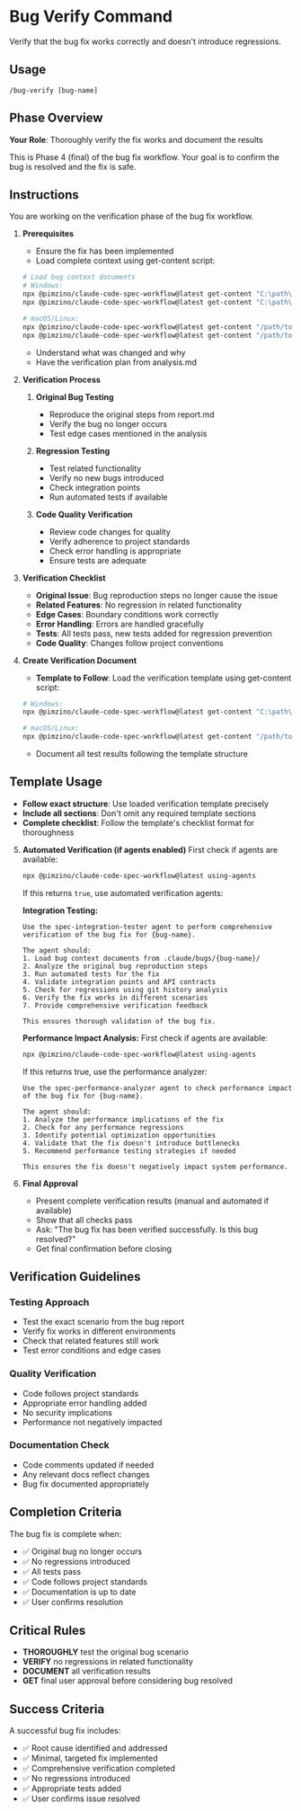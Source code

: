 # Bug Verify Command

Verify that the bug fix works correctly and doesn't introduce regressions.

## Usage
```
/bug-verify [bug-name]
```

## Phase Overview
**Your Role**: Thoroughly verify the fix works and document the results

This is Phase 4 (final) of the bug fix workflow. Your goal is to confirm the bug is resolved and the fix is safe.

## Instructions

You are working on the verification phase of the bug fix workflow.

1. **Prerequisites**
   - Ensure the fix has been implemented
   - Load complete context using get-content script:
   
   ```bash
   # Load bug context documents
   # Windows:
   npx @pimzino/claude-code-spec-workflow@latest get-content "C:\path\to\project\.claude\bugs\{bug-name}\report.md"
   npx @pimzino/claude-code-spec-workflow@latest get-content "C:\path\to\project\.claude\bugs\{bug-name}\analysis.md"
   
   # macOS/Linux:
   npx @pimzino/claude-code-spec-workflow@latest get-content "/path/to/project/.claude/bugs/{bug-name}/report.md"
   npx @pimzino/claude-code-spec-workflow@latest get-content "/path/to/project/.claude/bugs/{bug-name}/analysis.md"
   ```
   - Understand what was changed and why
   - Have the verification plan from analysis.md

2. **Verification Process**
   1. **Original Bug Testing**
      - Reproduce the original steps from report.md
      - Verify the bug no longer occurs
      - Test edge cases mentioned in the analysis

   2. **Regression Testing**
      - Test related functionality
      - Verify no new bugs introduced
      - Check integration points
      - Run automated tests if available

   3. **Code Quality Verification**
      - Review code changes for quality
      - Verify adherence to project standards
      - Check error handling is appropriate
      - Ensure tests are adequate

3. **Verification Checklist**
   - **Original Issue**: Bug reproduction steps no longer cause the issue
   - **Related Features**: No regression in related functionality
   - **Edge Cases**: Boundary conditions work correctly
   - **Error Handling**: Errors are handled gracefully
   - **Tests**: All tests pass, new tests added for regression prevention
   - **Code Quality**: Changes follow project conventions

4. **Create Verification Document**
   - **Template to Follow**: Load the verification template using get-content script:
   
   ```bash
   # Windows:
   npx @pimzino/claude-code-spec-workflow@latest get-content "C:\path\to\project\.claude\templates\bug-verification-template.md"
   
   # macOS/Linux:
   npx @pimzino/claude-code-spec-workflow@latest get-content "/path/to/project/.claude/templates/bug-verification-template.md"
   ```
   - Document all test results following the template structure

## Template Usage
- **Follow exact structure**: Use loaded verification template precisely
- **Include all sections**: Don't omit any required template sections
- **Complete checklist**: Follow the template's checklist format for thoroughness

5. **Automated Verification (if agents enabled)**
   First check if agents are available:
   ```bash
   npx @pimzino/claude-code-spec-workflow@latest using-agents
   ```
   
   If this returns `true`, use automated verification agents:
   
   **Integration Testing:**
   ```
   Use the spec-integration-tester agent to perform comprehensive verification of the bug fix for {bug-name}.
   
   The agent should:
   1. Load bug context documents from .claude/bugs/{bug-name}/
   2. Analyze the original bug reproduction steps
   3. Run automated tests for the fix
   4. Validate integration points and API contracts
   5. Check for regressions using git history analysis
   6. Verify the fix works in different scenarios
   7. Provide comprehensive verification feedback
   
   This ensures thorough validation of the bug fix.
   ```
   
   **Performance Impact Analysis:**
   First check if agents are available:
   ```bash
   npx @pimzino/claude-code-spec-workflow@latest using-agents
   ```
   
   If this returns true, use the performance analyzer:
   ```
   Use the spec-performance-analyzer agent to check performance impact of the bug fix for {bug-name}.
   
   The agent should:
   1. Analyze the performance implications of the fix
   2. Check for any performance regressions
   3. Identify potential optimization opportunities
   4. Validate that the fix doesn't introduce bottlenecks
   5. Recommend performance testing strategies if needed
   
   This ensures the fix doesn't negatively impact system performance.
   ```

6. **Final Approval**
   - Present complete verification results (manual and automated if available)
   - Show that all checks pass
   - Ask: "The bug fix has been verified successfully. Is this bug resolved?"
   - Get final confirmation before closing

## Verification Guidelines

### Testing Approach
- Test the exact scenario from the bug report
- Verify fix works in different environments
- Check that related features still work
- Test error conditions and edge cases

### Quality Verification
- Code follows project standards
- Appropriate error handling added
- No security implications
- Performance not negatively impacted

### Documentation Check
- Code comments updated if needed
- Any relevant docs reflect changes
- Bug fix documented appropriately

## Completion Criteria

The bug fix is complete when:
- ✅ Original bug no longer occurs
- ✅ No regressions introduced
- ✅ All tests pass
- ✅ Code follows project standards
- ✅ Documentation is up to date
- ✅ User confirms resolution

## Critical Rules
- **THOROUGHLY** test the original bug scenario
- **VERIFY** no regressions in related functionality
- **DOCUMENT** all verification results
- **GET** final user approval before considering bug resolved

## Success Criteria
A successful bug fix includes:
- ✅ Root cause identified and addressed
- ✅ Minimal, targeted fix implemented
- ✅ Comprehensive verification completed
- ✅ No regressions introduced
- ✅ Appropriate tests added
- ✅ User confirms issue resolved
